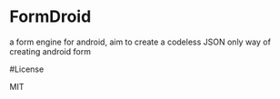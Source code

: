 # FormDroid
a form engine for android, aim to create a codeless JSON only way of creating android form

#License

MIT

